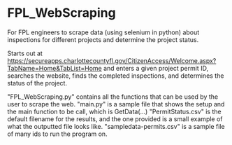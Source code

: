 # FPL_WebScraping
For FPL engineers to scrape data (using selenium in python) about inspections for different projects and determine the project status.

Starts out at https://secureapps.charlottecountyfl.gov/CitizenAccess/Welcome.aspx?TabName=Home&TabList=Home and enters a given project permit ID, searches the website, finds the completed inspections, and determines the status of the project.

"FPL_WebScraping.py" contains all the functions that can be used by the user to scrape the web.
"main.py" is a sample file that shows the setup and the main function to be call, which is GetData(...)
"PermitStatus.csv" is the default filename for the results, and the one provided is a small example of what the outputted file looks like.
"sampledata-permits.csv" is a sample file of many ids to run the program on.

